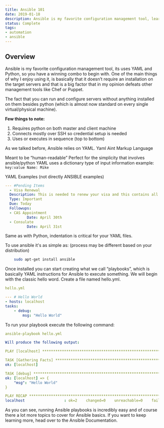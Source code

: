 ```yaml
---
title: Ansible 101
date: 2019-01-18
description: Ansible is my favorite configuration management tool, learn why.
status: Complete
tags:
- automation
- ansible
---
```


## Overview

Ansible is my favorite configuration management tool, its uses YAML and Python, so you have a winning combo to begin with. One of the main things of why I enjoy using it, is basically that it doesn’t require an installation on the target servers and that is a big factor that in my opinion defeats other management tools like Chef or Puppet.

The fact that you can run and configure servers without anything installed on them besides python (which is almost now standard on every single virtual/physical machine).

**Few things to note:**

1. Requires python on both master and client machine
2. Connects mostly over SSH so credential setup is needed
3. Uses or executes in sequence (top to bottom)

As we talked before, Ansible relies on YAML.
Yaml Aint Markup Language

Meant to be “human-readable” Perfect for the simplicity that involves ansible/python YAML uses a dictionary type of input information example: `key:value Name: Mike`

YAML Examples (not directly ANSIBLE examples)

```yaml
--- #Pending Items
  - Visa Renewal
  Description: This is needed to renew your visa and this contains all of the information needed
  Type: Important
  Due: Today
  Followups:
  - CAS Appointment
          Date: April 30th
  - Consulate
          Date: April 31st

```

Same as with Python, indentation is critical for your YAML files.

To use ansible it's as simple as: (process may be different based on your distribution)

```bash
    sudo apt-get install ansible
```

Once installed you can start creating what we call “playbooks”, which is basically YAML instructions for Ansible to execute something. We will begin with the classic hello word. Create a file named hello.yml.

```yaml
hello.yml

--- # Hello World
- hosts: localhost
tasks:
    - debug:
        msg: "Hello World"
```

To run your playbook execute the following command:

```yaml
ansible-playbook hello.yml

Will produce the following output:

PLAY [localhost] *****************************************************************

TASK [Gathering Facts] ***********************************************************
ok: [localhost]

TASK [debug] *********************************************************************
ok: [localhost] => {
    "msg": "Hello World"
}

PLAY RECAP ***********************************************************************
localhost                  : ok=2    changed=0    unreachable=0    failed=0


```

As you can see, running Ansible playbooks is incredibly easy and of course there a lot more topics to cover for Ansible basics. If you want to keep learning more, head over to the Ansible Documentation.
